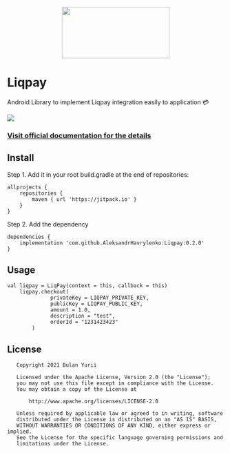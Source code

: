 <p align="center">
    <img src="https://www.liqpay.ua/logo_liqpay_main.svg" width="250" height="119" />
</p>

# Liqpay
Android Library to implement Liqpay integration easily to application 💳

[![](https://jitpack.io/v/AleksandrHavrylenko/Liqpay.svg)](https://jitpack.io/#AleksandrHavrylenko/Liqpay)

### [Visit official documentation for the details](https://www.liqpay.ua/documentation/en/)

## Install
Step 1. Add it in your root build.gradle at the end of repositories:
```
allprojects {
    repositories {
        maven { url 'https://jitpack.io' }
    }
}
```

Step 2. Add the dependency

```
dependencies {
    implementation 'com.github.AleksandrHavrylenko:Liqpay:0.2.0'
}
```
## Usage

```
val liqpay = LiqPay(context = this, callback = this)
    liqpay.checkout(
              privateKey = LIQPAY_PRIVATE_KEY,
              publicKey = LIQPAY_PUBLIC_KEY,
              amount = 1.0,
              description = "test",
              orderId = "1231423423"
        )
```

## License

```
   Copyright 2021 Bulan Yurii

   Licensed under the Apache License, Version 2.0 (the "License");
   you may not use this file except in compliance with the License.
   You may obtain a copy of the License at

       http://www.apache.org/licenses/LICENSE-2.0

   Unless required by applicable law or agreed to in writing, software
   distributed under the License is distributed on an "AS IS" BASIS,
   WITHOUT WARRANTIES OR CONDITIONS OF ANY KIND, either express or implied.
   See the License for the specific language governing permissions and
   limitations under the License.
```

